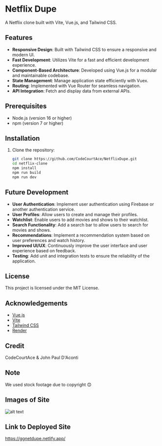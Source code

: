 # Netflix Dupe

A Netflix clone built with Vite, Vue.js, and Tailwind CSS.

## Features

- **Responsive Design**: Built with Tailwind CSS to ensure a responsive and modern UI.
- **Fast Development**: Utilizes Vite for a fast and efficient development experience.
- **Component-Based Architecture**: Developed using Vue.js for a modular and maintainable codebase.
- **State Management**: Manage application state efficiently with Vuex.
- **Routing**: Implemented with Vue Router for seamless navigation.
- **API Integration**: Fetch and display data from external APIs.

## Prerequisites

- Node.js (version 16 or higher)
- npm (version 7 or higher)

## Installation

1. Clone the repository:
   ```sh
   git clone https://github.com/CodeCourtAce/NetflixDupe.git
   cd netflix-clone
   npm install
   npm run build
   npm run dev
## 

## Future Development

- **User Authentication**: Implement user authentication using Firebase or another authentication service.
- **User Profiles**: Allow users to create and manage their profiles.
- **Watchlist**: Enable users to add movies and shows to their watchlist.
- **Search Functionality**: Add a search bar to allow users to search for movies and shows.
- **Recommendations**: Implement a recommendation system based on user preferences and watch history.
- **Improved UI/UX**: Continuously improve the user interface and user experience based on feedback.
- **Testing**: Add unit and integration tests to ensure the reliability of the application.

## License

This project is licensed under the MIT License.

## Acknowledgements

- [Vue.js](https://vuejs.org/)
- [Vite](https://vitejs.dev/)
- [Tailwind CSS](https://tailwindcss.com/)
- [Render](https://render.com/)

## Credit 

CodeCourtAce & John Paul D'Aconti

## Note

We used stock footage due to copyright 😊

## Images of Site 

![alt text](image.png)

## Link to Deployed Site

https://ggnetdupe.netlify.app/